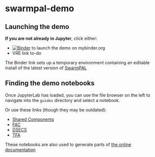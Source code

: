 # swarmpal-demo

## Launching the demo

**If you are not already in Jupyter**, click either:
- [![Binder](https://mybinder.org/badge_logo.svg)](https://mybinder.org/v2/gh/smithara/swarmpal-demo/HEAD) to launch the demo on mybinder.org
- VRE link to-do

The Binder link sets up a temporary environment containing an editable install of the latest version of [SwarmPAL](https://github.com/Swarm-DISC/SwarmPAL)

## Finding the demo notebooks

Once JupyterLab has loaded, you can use the file browser on the left to navigate into the `guides` directory and select a notebook.

Or use these links (though they may be outdated):
- [Shared Components](./guides/quickstart.ipynb)
- [FAC](./guides/toolboxes/fac/intro_fac.ipynb)
- [DSECS](.guides/toolboxes/dsecs/intro_dsecs.ipynb)
- [TFA](.guides/toolboxes/tfa/intro_tfa.ipynb)

These notebooks are also used to generate parts of [the online documentation](https://swarmpal.readthedocs.io)
